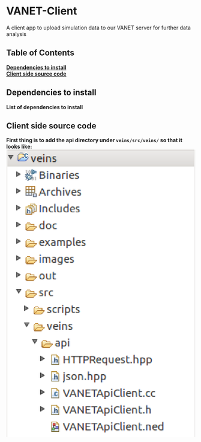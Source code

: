 # VANET-Client
A client app to upload simulation data to our VANET server for further data analysis
## Table of Contents
**[Dependencies to install](#Dependencies-to-install)** <br>
**[Client side source code](#Client-side-source-code)** <br>

## Dependencies to install
**List of dependencies to install**

## Client side source code
**First thing is to add the api directory under ```veins/src/veins/``` so that it looks like:**
![Alt text](./images/apiDirectoryTree.png)


